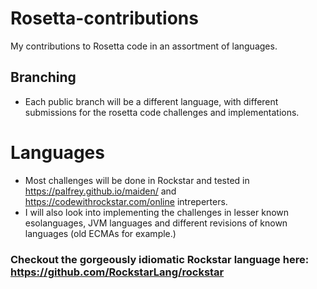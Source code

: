# Rosetta-contributions
My contributions to Rosetta code in an assortment of languages.

## Branching
- Each public branch will be a different language, with different submissions for the rosetta code challenges and implementations.

# Languages
- Most challenges will be done in Rockstar and tested in
https://palfrey.github.io/maiden/
and 
https://codewithrockstar.com/online
intreperters.
- I will also look into implementing the challenges in lesser known esolanguages, JVM languages and different revisions of known languages (old ECMAs for example.)

### Checkout the gorgeously idiomatic Rockstar language here: https://github.com/RockstarLang/rockstar